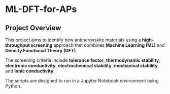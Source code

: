 # ML-DFT-for-APs
## Project Overview
This project aims to identify new antiperovskite materials using a **high-throughput screening** approach that combines **Machine Learning (ML)** and **Density Functional Theory (DFT)**.  
  
The screening criteria include **tolerance factor**, **thermodynamic stability**, **electronic conductivity**, **electrochemical stability**, **mechanical stability**, and **ionic conductivity**.  
  
The scripts are designed to run in a Jupyter Notebook environment using Python.
